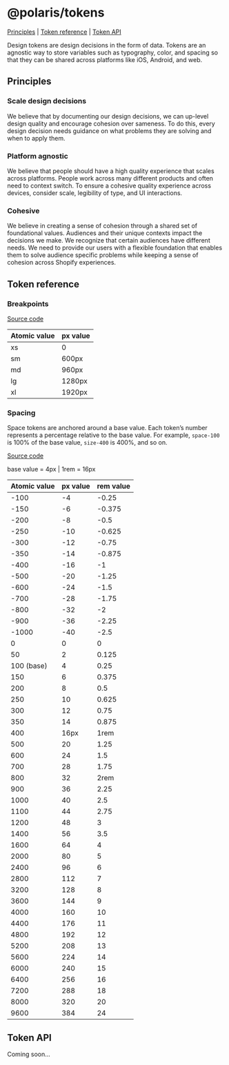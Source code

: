 # @polaris/tokens

[Principles](#principles) | [Token reference](#token-reference) | [Token API](#token-api)

Design tokens are design decisions in the form of data. Tokens are an agnostic way to store variables such as typography, color, and spacing so that they can be shared across platforms like iOS, Android, and web.

## Principles

### Scale design decisions

We believe that by documenting our design decisions, we can up-level design quality and encourage cohesion over sameness. To do this, every design decision needs guidance on what problems they are solving and when to apply them.

### Platform agnostic

We believe that people should have a high quality experience that scales across platforms. People work across many different products and often need to context switch. To ensure a cohesive quality experience across devices, consider scale, legibility of type, and UI interactions.

### Cohesive

We believe in creating a sense of cohesion through a shared set of foundational values. Audiences and their unique contexts impact the decisions we make. We recognize that certain audiences have different needs. We need to provide our users with a flexible foundation that enables them to solve audience specific problems while keeping a sense of cohesion across Shopify experiences.

## Token reference

### Breakpoints

[Source code](/src/breakpoints.ts)

| Atomic value | px value |
| ------------ | -------- |
| xs           | 0        |
| sm           | 600px    |
| md           | 960px    |
| lg           | 1280px   |
| xl           | 1920px   |

### Spacing

Space tokens are anchored around a base value. Each token’s number represents a percentage relative to the base value. For example, `space-100` is 100% of the base value, `size-400` is 400%, and so on.

[Source code](/src/spacing.ts)

base value = 4px | 1rem = 16px

| Atomic value | px value | rem value |
| ------------ | -------- | --------- |
| \-100        | \-4      | \-0.25    |
| \-150        | \-6      | \-0.375   |
| \-200        | \-8      | \-0.5     |
| \-250        | \-10     | \-0.625   |
| \-300        | \-12     | \-0.75    |
| \-350        | \-14     | \-0.875   |
| \-400        | \-16     | \-1       |
| \-500        | \-20     | \-1.25    |
| \-600        | \-24     | \-1.5     |
| \-700        | \-28     | \-1.75    |
| \-800        | \-32     | \-2       |
| \-900        | \-36     | \-2.25    |
| \-1000       | \-40     | \-2.5     |
| 0            | 0        | 0         |
| 50           | 2        | 0.125     |
| 100 (base)   | 4        | 0.25      |
| 150          | 6        | 0.375     |
| 200          | 8        | 0.5       |
| 250          | 10       | 0.625     |
| 300          | 12       | 0.75      |
| 350          | 14       | 0.875     |
| 400          | 16px     | 1rem      |
| 500          | 20       | 1.25      |
| 600          | 24       | 1.5       |
| 700          | 28       | 1.75      |
| 800          | 32       | 2rem      |
| 900          | 36       | 2.25      |
| 1000         | 40       | 2.5       |
| 1100         | 44       | 2.75      |
| 1200         | 48       | 3         |
| 1400         | 56       | 3.5       |
| 1600         | 64       | 4         |
| 2000         | 80       | 5         |
| 2400         | 96       | 6         |
| 2800         | 112      | 7         |
| 3200         | 128      | 8         |
| 3600         | 144      | 9         |
| 4000         | 160      | 10        |
| 4400         | 176      | 11        |
| 4800         | 192      | 12        |
| 5200         | 208      | 13        |
| 5600         | 224      | 14        |
| 6000         | 240      | 15        |
| 6400         | 256      | 16        |
| 7200         | 288      | 18        |
| 8000         | 320      | 20        |
| 9600         | 384      | 24        |

## Token API

Coming soon...
